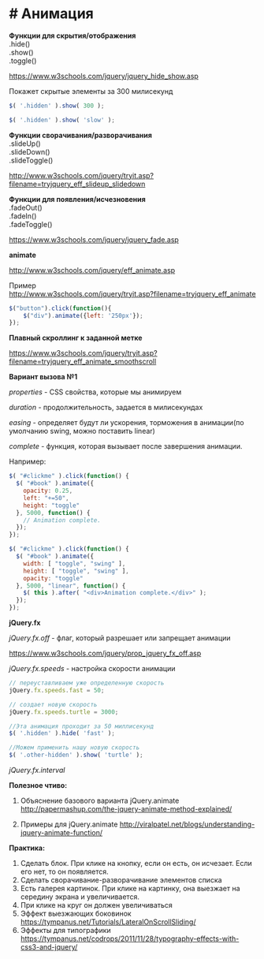 # # Анимация

**Функции для скрытия/отображения**<BR>
.hide()<BR>
.show()<BR>
.toggle()<BR>

https://www.w3schools.com/jquery/jquery_hide_show.asp

Покажет скрытые элементы за 300 милисекунд

```js
$( '.hidden' ).show( 300 );
```

```js
$( '.hidden' ).show( 'slow' );
```

**Функции сворачивания/разворачивания**<BR>
.slideUp()<BR>
.slideDown()<BR>
.slideToggle()<BR>

http://www.w3schools.com/jquery/tryit.asp?filename=tryjquery_eff_slideup_slidedown

**Функции для появления/исчезновения**<BR>
.fadeOut()<BR>
.fadeIn()<BR>
.fadeToggle()<BR>

https://www.w3schools.com/jquery/jquery_fade.asp

**animate**

http://www.w3schools.com/jquery/eff_animate.asp

Пример<BR>
http://www.w3schools.com/jquery/tryit.asp?filename=tryjquery_eff_animate

```js
$("button").click(function(){
    $("div").animate({left: '250px'});
}); 
```

**Плавный скроллинг к заданной метке**

https://www.w3schools.com/jquery/tryit.asp?filename=tryjquery_eff_animate_smoothscroll


**Вариант вызова №1**

_properties_ - CSS свойства, которые мы анимируем

_duration_ - продолжительность, задается в милисекундах

_easing_ - определяет будут ли ускорения, торможения в анимации(по умолчанию swing, можно поставить linear)

_complete_ - функция, которая вызывает после завершения анимации.

Например:

```js
$( "#clickme" ).click(function() {
  $( "#book" ).animate({
    opacity: 0.25,
    left: "+=50",
    height: "toggle"
  }, 5000, function() {
    // Animation complete.
  });
});
```


```js
$( "#clickme" ).click(function() {
  $( "#book" ).animate({
    width: [ "toggle", "swing" ],
    height: [ "toggle", "swing" ],
    opacity: "toggle"
  }, 5000, "linear", function() {
    $( this ).after( "<div>Animation complete.</div>" );
  });
});
```

**jQuery.fx**

_jQuery.fx.off_ - флаг, который разрешает или запрещает анимации

https://www.w3schools.com/jquery/prop_jquery_fx_off.asp

_jQuery.fx.speeds_ - настройка скорости анимации

```js
// переуставливаем уже определенную скорость
jQuery.fx.speeds.fast = 50;

// создает новую скорость
jQuery.fx.speeds.turtle = 3000;

//Эта анимация проходит за 50 миллисекунд
$( '.hidden' ).hide( 'fast' );

//Можем применить нашу новую скорость
$( '.other-hidden' ).show( 'turtle' );
```

_jQuery.fx.interval_



**Полезное чтиво:**

1. Объяснение базового варианта jQuery.animate
http://papermashup.com/the-jquery-animate-method-explained/

2. Примеры для jQuery.animate
http://viralpatel.net/blogs/understanding-jquery-animate-function/


**Практика:**

1. Сделать блок. При клике на кнопку, если он есть, он исчезает. Если его нет, то он появляется.
2. Сделать сворачивание-разворачивание элементов списка
3. Есть галерея картинок. При клике на картинку, она выезжает на середину экрана и увеличивается.
4. При клике на круг он должен увеличиваться
5. Эффект выезжающих боковинок
https://tympanus.net/Tutorials/LateralOnScrollSliding/
6. Эффекты для типографики
https://tympanus.net/codrops/2011/11/28/typography-effects-with-css3-and-jquery/